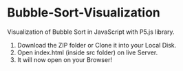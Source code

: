 # Bubble-Sort-Visualization
Visualization of Bubble Sort in JavaScript with P5.js library.

1. Download the ZIP folder or Clone it into your Local Disk.
2. Open index.html (inside src folder) on live Server.
3. It will now open on your Browser!

